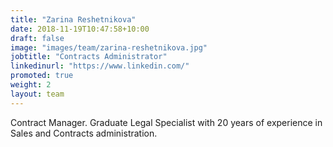 ```yaml
---
title: "Zarina Reshetnikova"
date: 2018-11-19T10:47:58+10:00
draft: false
image: "images/team/zarina-reshetnikova.jpg"
jobtitle: "Contracts Administrator"
linkedinurl: "https://www.linkedin.com/"
promoted: true
weight: 2
layout: team
---
```


Contract Manager. Graduate Legal Specialist with 20 years of experience in Sales and Contracts administration.
